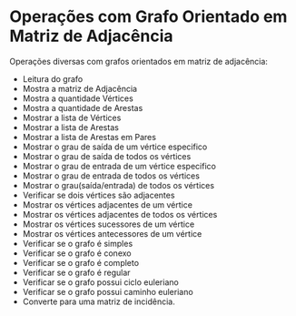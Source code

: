 # Operações com Grafo Orientado em Matriz de Adjacência
Operações diversas com grafos orientados em matriz de adjacência:<br>
- Leitura do grafo<br>
- Mostra a matriz de Adjacência<br>
- Mostra a quantidade Vértices<br>
- Mostra a quantidade de Arestas<br>
- Mostrar a lista de Vértices<br>
- Mostrar a lista de Arestas<br>
- Mostrar a lista de Arestas em Pares<br>
- Mostrar o grau de saída de um vértice especifico<br>
- Mostrar o grau de saída de todos os vértices<br>
- Mostrar o grau de entrada de um vértice especifico<br>
- Mostrar o grau de entrada de todos os vértices<br>
- Mostrar o grau(saída/entrada) de todos os vértices<br>
- Verificar se dois vértices são adjacentes<br>
- Mostrar os vértices adjacentes de um vértice<br>
- Mostrar os vértices adjacentes de todos os vértices<br>
- Mostrar os vértices sucessores de um vértice<br>
- Mostrar os vértices antecessores de um vértice<br>
- Verificar se o grafo é simples<br>
- Verificar se o grafo é conexo<br>
- Verificar se o grafo é completo<br>
- Verificar se o grafo é regular<br>
- Verificar se o grafo possui ciclo euleriano<br>
- Verificar se o grafo possui caminho euleriano<br>
- Converte para uma matriz de incidência.<br>
